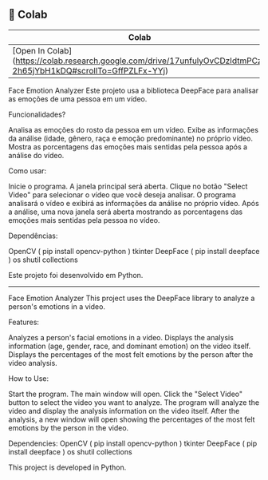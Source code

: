 ## 🦒 Colab

| Colab | Info
| --- | --- |
[Open In Colab] (https://colab.research.google.com/drive/17unfulyOvCDzIdtmPCz-2h65jYbH1kDQ#scrollTo=GffPZLFx-YYj) | Use via colab

Face Emotion Analyzer
Este projeto usa a biblioteca DeepFace para analisar as emoções de uma pessoa em um vídeo.

Funcionalidades?

Analisa as emoções do rosto da pessoa em um vídeo.
Exibe as informações da análise (idade, gênero, raça e emoção predominante) no próprio vídeo.
Mostra as porcentagens das emoções mais sentidas pela pessoa após a análise do vídeo.

Como usar:

Inicie o programa. A janela principal será aberta.
Clique no botão "Select Video" para selecionar o vídeo que você deseja analisar.
O programa analisará o vídeo e exibirá as informações da análise no próprio vídeo.
Após a análise, uma nova janela será aberta mostrando as porcentagens das emoções mais sentidas pela pessoa no vídeo.

Dependências:

OpenCV ( pip install opencv-python )
tkinter
DeepFace ( pip install deepface )
os
shutil
collections

Este projeto foi desenvolvido em Python.

----------------------------------------

Face Emotion Analyzer
This project uses the DeepFace library to analyze a person's emotions in a video.

Features:

Analyzes a person's facial emotions in a video.
Displays the analysis information (age, gender, race, and dominant emotion) on the video itself.
Displays the percentages of the most felt emotions by the person after the video analysis.

How to Use:

Start the program. The main window will open.
Click the "Select Video" button to select the video you want to analyze.
The program will analyze the video and display the analysis information on the video itself.
After the analysis, a new window will open showing the percentages of the most felt emotions by the person in the video.

Dependencies:
OpenCV ( pip install opencv-python )
tkinter
DeepFace ( pip install deepface )
os
shutil
collections

This project is developed in Python.
